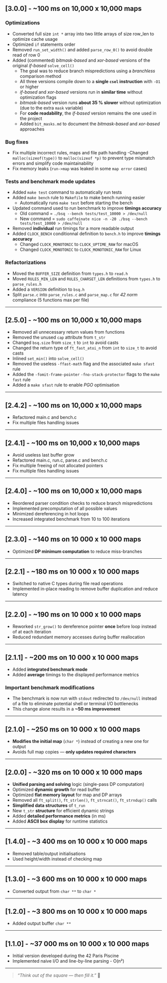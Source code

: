 ## [3.0.0] - ~100 ms on 10,000 x 10,000 maps

### Optimizations

- Converted full size `int *` array into two little arrays of size row_len to optimize cache usage
- Optimized `if` statements order
- Removed `run_set_width()` and added `parse_row_0()` to avoid double read of row 0
- Added (commented) _bitmask-based_ and _xor-based_ versions of the original _if-based_ `solve_cell()`
	- The goal was to reduce branch mispredictions using a _branchless_ comparison method
	- All three versions compile down to a **single `csel` instruction** with `-O1` or higher
	- _if-based_ and _xor-based_ versions run in **similar time** without optimization flags
	- _bitmask-based_ version runs **about 35 % slower** without optimization (due to the extra `mask` variable)
	- For **code readability**, the _if-based_ version remains the one used in the project
	- Added `bit_masks.md` to document the _bitmask-based_ and _xor-based_ approaches

### Bug fixes

- Fix multiple incorrect rules, maps and file path handling
-Changed `malloc(sizeof(type))` to `malloc(sizeof *p)` to prevent type mismatch errors and simplify code maintainability
- Fix memory leaks (`run->map` was leaked in some `map error` cases)

### Tests and benchmark mode updates

- Added `make test` command to automatically run tests
- Added `make bench` rule to `Makefile` to make bench running easier
	- Automatically runs `make test` before starting the bench
- Updated command used to run benchmark to improve **timings accuracy**
	- Old command = `./bsq --bench tests/test_10000 > /dev/null`
	- New command = `sudo caffeinate nice -n -20 ./bsq --bench tests/test_10000 > /dev/null`
- Removed **individual** run timings for a more readable output
- Added `CLOCK_BENCH` conditionnal definition to `bench.h` to improve **timings accuracy**
	- Changed `CLOCK_MONOTONIC` to `CLOCK_UPTIME_RAW` for macOS
	- Changed `CLOCK_MONOTONIC` to `CLOCK_MONOTONIC_RAW` for Linux

### Refactorizations

- Moved the `BUFFER_SIZE` definition from `types.h` to `read.h`
- Moved `RULES_MIN_LEN` and `RULES_CHARSET_LEN` definitions from `types.h` to `parse_rules.h`
- Added a `VERSION` definition to `bsq.h`
- Split `parse.c` into `parse_rules.c` and `parse_map.c` for _42 norm_ compliance (5 functions max per file)

---

## [2.5.0] - ~100 ms on 10,000 x 10,000 maps
- Removed all unnecessary return values from functions
- Removed the unused `cap` attribute from `t_str`
- Changed `bsq.size` from `size_t` to `int` to avoid casts
- Changed the return type of `ft_fast_atoi_n` from `int` to `size_t` to avoid casts
- Inlined `set_min()` into `solve_cell()`
- Removed the useless `-ffast-math` flag and the associated `make sfast` rule
- Added the `-fomit-frame-pointer` `-fno-stack-protector` flags to the `make fast` rule
- Added a `make sfast` rule to enable _PGO_ optimisation

---

## [2.4.2] - ~100 ms on 10,000 x 10,000 maps
- Refactored main.c and bench.c
- Fix multiple files handling issues

---

## [2.4.1] - ~100 ms on 10,000 x 10,000 maps
- Avoid useless last buffer grow
- Refactored main.c, run.c, parse.c and bench.c
- Fix multiple freeing of not allocated pointers
- Fix multiple files handling issues

---

## [2.4.0] - ~100 ms on 10,000 x 10,000 maps
- Reordered parser condition checks to reduce branch mispredictions
- Implemented precomputation of all possible values
- Minimized dereferencing in hot loops
- Increased integrated benchmark from 10 to 100 iterations

---

## [2.3.0] - ~140 ms on 10 000 x 10 000 maps
- Optimized **DP minimum computation** to reduce miss-branches

---

## [2.2.1] - ~180 ms on 10 000 x 10 000 maps
- Switched to native C types during file read operations
- Implemented in-place reading to remove buffer duplication and reduce latency

---

## [2.2.0] - ~190 ms on 10 000 x 10 000 maps
- Reworked `str_grow()` to dereference pointer **once** before loop instead of at each iteration  
- Reduced redundant memory accesses during buffer reallocation  

---

## [2.1.1] - ~200 ms on 10 000 x 10 000 maps
- Added **integrated benchmark mode**
- Added **average** timings to the displayed performance metrics

### Important benchmark modifications
- The benchmark is now run with `stdout` redirected to `/dev/null` instead of a file to eliminate potential shell or terminal I/O bottlenecks  
- This change alone results in a **~50 ms improvement**

---

## [2.1.0] - ~250 ms on 10 000 x 10 000 maps
- **Modifies the initial map** (`char *`) instead of creating a new one for output
- Avoids full map copies — **only updates required characters**

---

## [2.0.0] - ~320 ms on 10 000 x 10 000 maps
- **Unified parsing and solving** logic (single-pass DP computation)
- Optimized **dynamic growth** for read buffer
- Optimized **flat memory layout** for map and DP arrays
- Removed all `ft_split()`, `ft_strlen()`, `ft_strncat()`, `ft_strndup()` calls
- **Simplified data structures** of `t_run`
- New `t_str` **structure** for efficient dynamic strings
- Added **detailed performance metrics** (in ms)
- Added **ASCII box display** for runtime statistics

---

## [1.4.0] - ~3 400 ms on 10 000 x 10 000 maps
- Removed table/output initialisations
- Used height/width instead of checking map

---

## [1.3.0] - ~3 600 ms on 10 000 x 10 000 maps
- Converted output from `char **` to `char *`

---

## [1.2.0] - ~3 800 ms on 10 000 x 10 000 maps
- Added output buffer `char **`

---

## [1.1.0] - ~37 000 ms on 10 000 x 10 000 maps
- Initial version developed during the 42 Paris Piscine
- Implemented naive I/O and line-by-line parsing - O(n²)

---

> _“Think out of the square — then fill it.”_ 🧠
